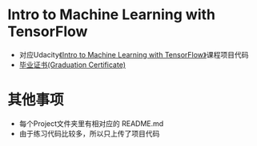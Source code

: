 
# Intro to Machine Learning with TensorFlow
- 对应Udacity[《Intro to Machine Learning with TensorFlow》](https://github.com/Xie-Xiao-Yang/NanoDegree_2_Introduction_to_Machine_Learning_with_TensorFlow/blob/master/%E6%95%99%E5%AD%A6%E5%A4%A7%E7%BA%B2_Syllabus.pdf)课程项目代码
- [毕业证书(Graduation Certificate)](https://confirm.udacity.com/CX3AE9F6)


# 其他事项
- 每个Project文件夹里有相对应的 README.md
- 由于练习代码比较多，所以只上传了项目代码